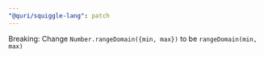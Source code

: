 ```yaml
---
"@quri/squiggle-lang": patch
---
```


Breaking: Change `Number.rangeDomain({min, max})` to be `rangeDomain(min, max)`
